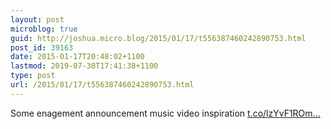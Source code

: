 ```yaml
---
layout: post
microblog: true
guid: http://joshua.micro.blog/2015/01/17/t556387460242890753.html
post_id: 39163
date: 2015-01-17T20:48:02+1100
lastmod: 2019-07-30T17:41:38+1100
type: post
url: /2015/01/17/t556387460242890753.html
---
```

Some enagement announcement music video inspiration [t.co/lzYvF1ROm...](http://t.co/lzYvF1ROm3)
